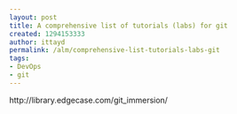 ```yaml
---
layout: post
title: A comprehensive list of tutorials (labs) for git
created: 1294153333
author: ittayd
permalink: /alm/comprehensive-list-tutorials-labs-git
tags:
- DevOps
- git
---
```

<p>http://library.edgecase.com/git_immersion/</p>
